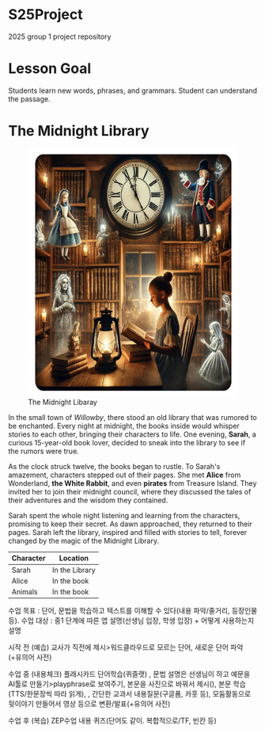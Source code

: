 # S25Project
2025 group 1 project repository

# Lesson Goal
Students learn new words, phrases, and grammars.
Student can understand the passage. 

# The Midnight Library

<figure>
  <img src="https://github.com/MK316/Digital-Literacy-Class/blob/main/materials/story01.png" height="500", width="500">
  <figcaption>The Midnight Libaray</figcaption>
</figure>


In the small town of *Willowby*, there stood an old library that was rumored to be enchanted. Every night at midnight, the books inside would whisper stories to each other, bringing their characters to life. One evening, **Sarah**, a curious 15-year-old book lover, decided to sneak into the library to see if the rumors were true.

As the clock struck twelve, the books began to rustle. To Sarah's amazement, characters stepped out of their pages. She met **Alice** from Wonderland, **the White Rabbit**, and even **pirates** from Treasure Island. They invited her to join their midnight council, where they discussed the tales of their adventures and the wisdom they contained.

Sarah spent the whole night listening and learning from the characters, promising to keep their secret. As dawn approached, they returned to their pages. Sarah left the library, inspired and filled with stories to tell, forever changed by the magic of the Midnight Library.


| Character |      Location     | 
|-----------|-------------------|
| Sarah     |   In the Library  |
| Alice     |   In the book     | 
| Animals   |   In the book     |




수업 목표 : 단어, 문법을 학습하고 텍스트를 이해할 수 있다(내용 파악/줄거리, 등장인물 등).
수업 대상 : 중1
단계에 따른 앱 설명(선생님 입장, 학생 입장) + 어떻게 사용하는지 설명

시작 전
(예습)  교사가 직전에 제시>워드클라우드로 모르는 단어, 새로운 단어 파악 (+유의어 사전)

수업 중
(내용체크) 플래시카드 단어학습(퀴즐랫) , 문법 설명은 선생님이 하고 예문을 AI툴로 만들기>playphrase로 보여주기, 본문을 사진으로 바꿔서 제시(), 본문 학습(TTS/한문장씩 따라 읽게), , 간단한 교과서 내용질문(구글폼, 카훗 등), 모둠활동으로 뒷이야기 만들어서 영상 등으로 변환/발표(+유의어 사전)

수업 후 
(복습) ZEP수업 내용 퀴즈(단어도 같이. 복합적으로/TF, 빈칸 등)
